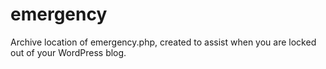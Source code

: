 # emergency
Archive location of emergency.php, created to assist when you are locked out of your WordPress blog.
